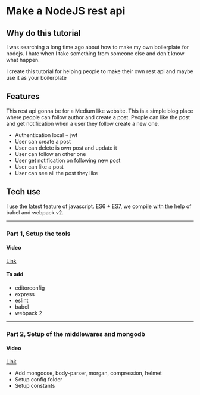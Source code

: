 # Make a NodeJS rest api

## Why do this tutorial

I was searching a long time ago about how to make my own boilerplate for nodejs. I hate when I take something from someone else and don't know what happen.

I create this tutorial for helping people to make their own rest api and maybe use it as your boilerplate

## Features

This rest api gonna be for a Medium like website. This is a simple blog place where people can follow author and create a post. People can like the post and get notification when a user they follow create a new one.

- Authentication local + jwt
- User can create a post
- User can delete is own post and update it
- User can follow an other one
- User get notification on following new post
- User can like a post
- User can see all the post they like

## Tech use

I use the latest feature of javascript. ES6 + ES7, we compile with the help of babel and webpack v2.

---

### Part 1, Setup the tools

#### Video

[Link](https://youtu.be/UL66bwInJHY)

#### To add

- editorconfig
- express
- eslint
- babel
- webpack 2

---

### Part 2, Setup of the middlewares and mongodb

#### Video

[Link](https://youtu.be/PuY3w1VY0z8)

- Add mongoose, body-parser, morgan, compression, helmet
- Setup config folder
- Setup constants